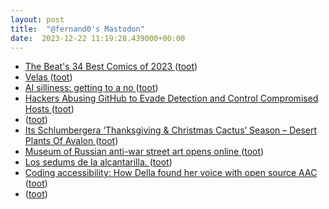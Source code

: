 ```yaml
---
layout: post
title:  "@fernand0's Mastodon"
date:  2023-12-22 11:19:28.439000+00:00
---
```

*  [The Beat's 34 Best Comics of 2023 ](https://www.comicsbeat.com/best-comics-of-2023) ([toot](https://mastodon.social/@fernand0/111623796715514640))
*  [Velas ](https://www.flickr.com/photos/fernand0/53387744696) ([toot](https://mastodon.social/@fernand0/111623739023108034))
*  [AI silliness: getting to a no ](https://nibblestew.blogspot.com/2023/12/ai-silliness-getting-to-no.htm) ([toot](https://mastodon.social/@fernand0/111623668069910546))
*  [Hackers Abusing GitHub to Evade Detection and Control Compromised Hosts ](https://thehackernews.com/2023/12/hackers-abusing-github-to-evade.htm) ([toot](https://mastodon.social/@fernand0/111623277856061305))
*  [ ](https://ieji.de/@GatOscuro) ([toot](https://mastodon.social/@fernand0/111622490094217691))
*  [Its Schlumbergera ‘Thanksgiving & Christmas Cactus’ Season – Desert Plants Of Avalon ](https://desertplantsofavalon.com/uncategorized/its-schlumbergera-thanksgiving-christmas-cactus-season) ([toot](https://mastodon.social/@fernand0/111621747610055869))
*  [Museum of Russian anti-war street art opens online ](https://globalvoices.org/2023/12/06/museum-of-russian-anti-war-street-art-opens-online) ([toot](https://mastodon.social/@fernand0/111619873889203341))
*  [Los sedums de la alcantarilla. ](https://avecesunafoto.wordpress.com/2023/12/21/los-sedums-de-la-alcantarilla) ([toot](https://mastodon.social/@fernand0/111619719168105712))
*  [Coding accessibility: How Della found her voice with open source AAC ](https://github.com/readme/featured/open-source-aa) ([toot](https://mastodon.social/@fernand0/111619610800352074))
*  [ ](https://mastodon.social/users/fernand0/statuses/111619571108927789/activity) ([toot](https://mastodon.social/users/fernand0/statuses/111619571108927789/activity))
